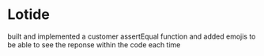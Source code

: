 # Lotide
built and implemented a customer assertEqual function and
added emojis to be able to see the reponse within the code each time
